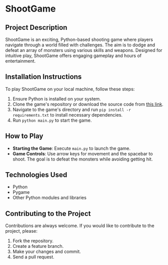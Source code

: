 # ShootGame

## Project Description
ShootGame is an exciting, Python-based shooting game where players navigate through a world filled with challenges. The aim is to dodge and defeat an array of monsters using various skills and weapons. Designed for intuitive play, ShootGame offers engaging gameplay and hours of entertainment.

## Installation Instructions
To play ShootGame on your local machine, follow these steps:
1. Ensure Python is installed on your system.
2. Clone the game's repository or download the source code from [this link](https://fatmatnani.github.io/ShootGame/).
3. Navigate to the game's directory and run `pip install -r requirements.txt` to install necessary dependencies.
4. Run `python main.py` to start the game.

## How to Play
- **Starting the Game**: Execute `main.py` to launch the game.
- **Game Controls**: Use arrow keys for movement and the spacebar to shoot. The goal is to defeat the monsters while avoiding getting hit.

## Technologies Used
- Python
- Pygame 
- Other Python modules and libraries

## Contributing to the Project
Contributions are always welcome. If you would like to contribute to the project, please:
1. Fork the repository.
2. Create a feature branch.
3. Make your changes and commit.
4. Send a pull request.

